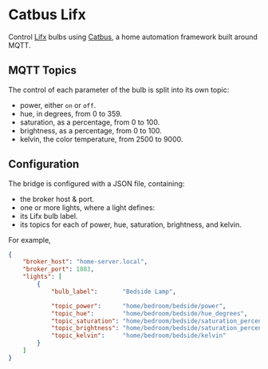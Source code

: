 <!--
SPDX-FileCopyrightText: 2020 Ethel Morgan

SPDX-License-Identifier: MIT
-->

# Catbus Lifx

Control [Lifx](https://www.lifx.com/) bulbs using [Catbus](https://ethulhu.co.uk/catbus), a home automation framework built around MQTT.

## MQTT Topics

The control of each parameter of the bulb is split into its own topic:

- power, either `on` or `off`.
- hue, in degrees, from 0 to 359.
- saturation, as a percentage, from 0 to 100.
- brightness, as a percentage, from 0 to 100.
- kelvin, the color temperature, from 2500 to 9000.

## Configuration

The bridge is configured with a JSON file, containing:

- the broker host & port.
- one or more lights, where a light defines:
 - its Lifx bulb label.
 - its topics for each of power, hue, saturation, brightness, and kelvin.

For example,

```json
{
	"broker_host": "home-server.local",
	"broker_port": 1883,
	"lights": [
		{
			"bulb_label":       "Bedside Lamp",

			"topic_power":      "home/bedroom/bedside/power",
			"topic_hue":        "home/bedroom/bedside/hue_degrees",
			"topic_saturation": "home/bedroom/bedside/saturation_percent",
			"topic_brightness": "home/bedroom/bedside/saturation_percent",
			"topic_kelvin":     "home/bedroom/bedside/kelvin"
		}
	]
}
```
